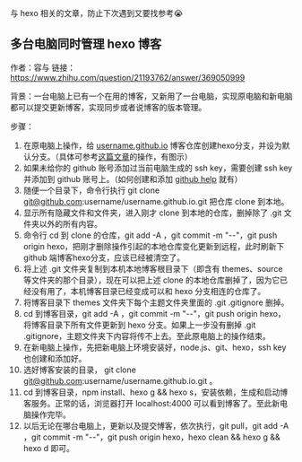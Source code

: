 与 hexo 相关的文章，防止下次遇到又要找参考😭

## 多台电脑同时管理 hexo 博客

作者：容与
链接：https://www.zhihu.com/question/21193762/answer/369050999


背景：一台电脑上已有一个在用的博客，又新用了一台电脑，实现原电脑和新电脑都可以提交更新博客，实现同步或者说博客的版本管理。

步骤：

1. 在原电脑上操作，给 [username.github.io](https://link.zhihu.com/?target=http%3A//username.github.io) 博客仓库创建hexo分支，并设为默认分支。（具体可参考[这篇文章](https://link.zhihu.com/?target=https%3A//www.jianshu.com/p/0b1fccce74e0)的操作，有图示）
2. 如果未给你的 github 账号添加过当前电脑生成的 ssh key，需要创建 ssh key 并添加到 github 账号上。（如何创建和添加 [github help](https://link.zhihu.com/?target=https%3A//help.github.com/articles/connecting-to-github-with-ssh/) 就有）
3. 随便一个目录下，命令行执行 git clone git@github.com:username/username.github.io.git 把仓库 clone 到本地。
4. 显示所有隐藏文件和文件夹，进入刚才 clone 到本地的仓库，删掉除了 .git 文件夹以外的所有内容。
5. 命令行 cd 到 clone 的仓库，git add -A ，git commit -m "--"，git push origin hexo，把刚才删除操作引起的本地仓库变化更新到远程，此时刷新下 github 端博客hexo分支，应该已经被清空了。
6. 将上述 .git 文件夹复制到本机本地博客根目录下（即含有 themes、source 等文件夹的那个目录），现在可以把上述 clone 的本地仓库删掉了，因为它已经没有用了，本机博客目录已经变成可以和 hexo 分支相连的仓库了。
7. 将博客目录下 themes 文件夹下每个主题文件夹里面的 .git .gitignore 删掉。
8.  cd 到博客目录，git add -A ，git commit -m "--"，git push origin hexo，将博客目录下所有文件更新到 hexo 分支。如果上一步没有删掉 .git .gitignore，主题文件夹下内容将传不上去。至此原电脑上的操作结束。
9. 在新电脑上操作，先把新电脑上环境安装好，node.js、git、hexo，ssh key 也创建和添加好。
10. 选好博客安装的目录， git clone git@github.com:username/username.github.io.git 。
11. cd 到博客目录，npm install、hexo g && hexo s，安装依赖，生成和启动博客服务。正常的话，浏览器打开 localhost:4000 可以看到博客了。至此新电脑操作完毕。
12. 以后无论在哪台电脑上，更新以及提交博客，依次执行，git pull，git add -A ，git commit -m "--"，git push origin hexo，hexo clean && hexo g && hexo d 即可。

